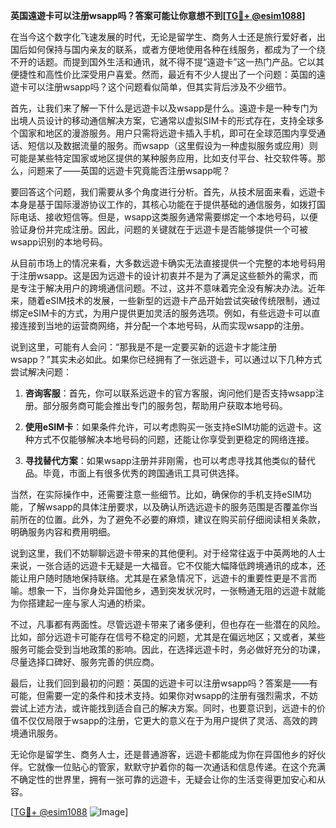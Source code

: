 **英国遠遊卡可以注册wsapp吗？答案可能让你意想不到[[TG💪+ @esim1088](https://t.me/s/esim1088)]**

在当今这个数字化飞速发展的时代，无论是留学生、商务人士还是旅行爱好者，出国后如何保持与国内亲友的联系，或者方便地使用各种在线服务，都成为了一个绕不开的话题。而提到国外生活和通讯，就不得不提“遠遊卡”这一热门产品。它以其便捷性和高性价比深受用户喜爱。然而，最近有不少人提出了一个问题：英国的遠遊卡可以注册wsapp吗？这个问题看似简单，但其实背后涉及不少细节。

首先，让我们来了解一下什么是远遊卡以及wsapp是什么。遠遊卡是一种专门为出境人员设计的移动通信解决方案，它通常以虚拟SIM卡的形式存在，支持全球多个国家和地区的漫游服务。用户只需将远遊卡插入手机，即可在全球范围内享受通话、短信以及数据流量的服务。而wsapp（这里假设为一种虚拟服务或应用）则可能是某些特定国家或地区提供的某种服务应用，比如支付平台、社交软件等。那么，问题来了——英国的远遊卡究竟能否注册wsapp呢？

要回答这个问题，我们需要从多个角度进行分析。首先，从技术层面来看，远遊卡本身是基于国际漫游协议工作的，其核心功能在于提供基础的通信服务，如拨打国际电话、接收短信等。但是，wsapp这类服务通常需要绑定一个本地号码，以便验证身份并完成注册。因此，问题的关键就在于远遊卡是否能够提供一个可被wsapp识别的本地号码。

从目前市场上的情况来看，大多数远遊卡确实无法直接提供一个完整的本地号码用于注册wsapp。这是因为远遊卡的设计初衷并不是为了满足这些额外的需求，而是专注于解决用户的跨境通信问题。不过，这并不意味着完全没有解决办法。近年来，随着eSIM技术的发展，一些新型的远遊卡产品开始尝试突破传统限制，通过绑定eSIM卡的方式，为用户提供更加灵活的服务选项。例如，有些远遊卡可以直接连接到当地的运营商网络，并分配一个本地号码，从而实现wsapp的注册。

说到这里，可能有人会问：“那我是不是一定要买新的远遊卡才能注册wsapp？”其实未必如此。如果你已经拥有了一张远遊卡，可以通过以下几种方式尝试解决问题：

1. **咨询客服**：首先，你可以联系远遊卡的官方客服，询问他们是否支持wsapp注册。部分服务商可能会推出专门的服务包，帮助用户获取本地号码。
   
2. **使用eSIM卡**：如果条件允许，可以考虑购买一张支持eSIM功能的远遊卡。这种方式不仅能够解决本地号码的问题，还能让你享受到更稳定的网络连接。

3. **寻找替代方案**：如果wsapp注册并非刚需，也可以考虑寻找其他类似的替代品。毕竟，市面上有很多优秀的跨国通讯工具可供选择。

当然，在实际操作中，还需要注意一些细节。比如，确保你的手机支持eSIM功能，了解wsapp的具体注册要求，以及确认所选远遊卡的服务范围是否覆盖你当前所在的位置。此外，为了避免不必要的麻烦，建议在购买前仔细阅读相关条款，明确服务内容和费用明细。

说到这里，我们不妨聊聊远遊卡带来的其他便利。对于经常往返于中英两地的人士来说，一张合适的远遊卡无疑是一大福音。它不仅能大幅降低跨境通讯的成本，还能让用户随时随地保持联络。尤其是在紧急情况下，远遊卡的重要性更是不言而喻。想象一下，当你身处异国他乡，遇到突发状况时，一张畅通无阻的远遊卡就能为你搭建起一座与家人沟通的桥梁。

不过，凡事都有两面性。尽管远遊卡带来了诸多便利，但也存在一些潜在的风险。比如，部分远遊卡可能存在信号不稳定的问题，尤其是在偏远地区；又或者，某些服务可能会受到当地政策的影响。因此，在选择远遊卡时，务必做好充分的功课，尽量选择口碑好、服务完善的供应商。

最后，让我们回到最初的问题：英国的远遊卡可以注册wsapp吗？答案是——有可能，但需要一定的条件和技术支持。如果你对wsapp的注册有强烈需求，不妨尝试上述方法，或许能找到适合自己的解决方案。同时，也要意识到，远遊卡的价值不仅仅局限于wsapp的注册，它更大的意义在于为用户提供了灵活、高效的跨境通讯服务。

无论你是留学生、商务人士，还是普通游客，远遊卡都能成为你在异国他乡的好伙伴。它就像一位贴心的管家，默默守护着你的每一次通话和信息传递。在这个充满不确定性的世界里，拥有一张可靠的远遊卡，无疑会让你的生活变得更加安心和从容。

[[TG💪+ @esim1088](https://t.me/s/esim1088) ![Image](https://i.postimg.cc/4NQfJmqS/Snipaste-2025-05-13-00-14-12.png)]